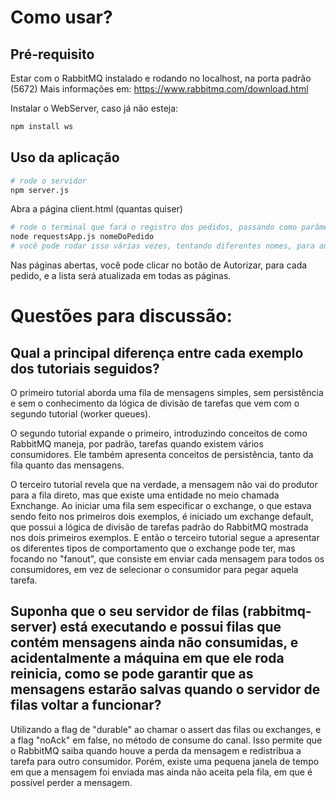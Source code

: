 # Como usar?
## Pré-requisito
Estar com o RabbitMQ instalado e rodando no localhost, na porta padrão (5672)
Mais informações em: https://www.rabbitmq.com/download.html

Instalar o WebServer, caso já não esteja:
```bash
npm install ws
```
## Uso da aplicação
```bash
# rode o servidor
npm server.js
```

Abra a página client.html (quantas quiser)

```bash
# rode o terminal que fará o registro dos pedidos, passando como parâmetro o nome do pedido
node requestsApp.js nomeDoPedido
# você pode rodar isso várias vezes, tentando diferentes nomes, para adicionar vários pedidos
```

Nas páginas abertas, você pode clicar no botão de Autorizar, para cada pedido, e a lista será atualizada em todas as páginas.

# Questões para discussão:
## Qual a principal diferença entre cada exemplo dos tutoriais seguidos?
O primeiro tutorial aborda uma fila de mensagens simples, sem persistência e sem o conhecimento da lógica de divisão de tarefas que vem com o segundo tutorial (worker queues).

O segundo tutorial expande o primeiro, introduzindo conceitos de como RabbitMQ maneja, por padrão, tarefas quando existem vários consumidores. Ele também apresenta conceitos de persistência, tanto da fila quanto das mensagens.

O terceiro tutorial revela que na verdade, a mensagem não vai do produtor para a fila direto, mas que existe uma entidade no meio chamada Exnchange. Ao iniciar uma fila sem especificar o exchange, o que estava sendo feito nos primeiros dois exemplos, é iniciado um exchange default, que possui a lógica de divisão de tarefas padrão do RabbitMQ mostrada nos dois primeiros exemplos.
E então o terceiro tutorial segue a apresentar os diferentes tipos de comportamento que o exchange pode ter, mas focando no "fanout", que consiste em enviar cada mensagem para todos os consumidores, em vez de selecionar o consumidor para pegar aquela tarefa.
## Suponha que o seu servidor de filas (rabbitmq-server) está executando e possui filas que contém mensagens ainda não consumidas, e acidentalmente a máquina em que ele roda reinicia, como se pode garantir que as mensagens estarão salvas quando o servidor de filas voltar a funcionar?
Utilizando a flag de "durable" ao chamar o assert das filas ou exchanges, e a flag "noAck" em false, no método de consume do canal. Isso permite que o RabbitMQ saiba quando houve a perda da mensagem e redistribua a tarefa para outro consumidor. Porém, existe uma pequena janela de tempo em que a mensagem foi enviada mas ainda não aceita pela fila, em que é possível perder a mensagem.


